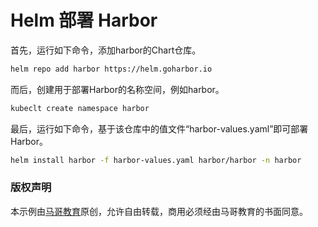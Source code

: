 # Helm 部署 Harbor

首先，运行如下命令，添加harbor的Chart仓库。

```bash
helm repo add harbor https://helm.goharbor.io
```

而后，创建用于部署Harbor的名称空间，例如harbor。

```bash
kubeclt create namespace harbor
```

最后，运行如下命令，基于该仓库中的值文件“harbor-values.yaml”即可部署Harbor。

```bash
helm install harbor -f harbor-values.yaml harbor/harbor -n harbor
```



### 版权声明

本示例由[马哥教育](http://www.magedu.com)原创，允许自由转载，商用必须经由马哥教育的书面同意。
